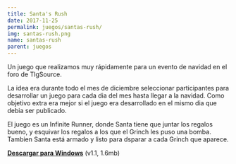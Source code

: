 ```yaml
---
title: Santa's Rush
date: 2017-11-25
permalink: juegos/santas-rush/
img: santas-rush.png
name: santas-rush
parent: juegos
---
```


Un juego que realizamos muy rápidamente para un evento de navidad en el foro de TIgSource.

La idea era durante todo el mes de diciembre seleccionar participantes para desarrollar un juego para cada dia del mes hasta llegar a la navidad. Como objetivo extra era mejor si el juego era desarrollado en el mismo dia que debia ser publicado.

El juego es un Infinite Runner, donde Santa tiene que juntar los regalos bueno, y esquivar los regalos a los que el Grinch les puso una bomba. Tambien Santa está armado y listo para dsparar a cada Grinch que aparece.

[__Descargar para Windows__](http://files.torresbaldi.com/santasrush-1.0-win.zip) (v1.1, 1.6mb)
